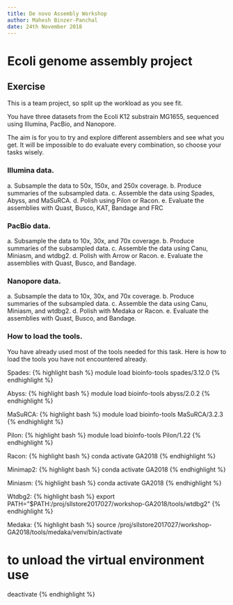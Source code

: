 ```yaml
---
title: De novo Assembly Workshop
author: Mahesh Binzer-Panchal
date: 24th November 2018
---
```

# Ecoli genome assembly project

## Exercise

This is a team project, so split up the workload as you see fit.

You have three datasets from the Ecoli K12 substrain MG1655, sequenced using Illumina, PacBio, and Nanopore.

The aim is for you to try and explore different assemblers and see what you get. It will be impossible to
do evaluate every combination, so choose your tasks wisely.

### Illumina data.

a. Subsample the data to 50x, 150x, and 250x coverage.
b. Produce summaries of the subsampled data.
c. Assemble the data using Spades, Abyss, and MaSuRCA.
d. Polish using Pilon or Racon.
e. Evaluate the assemblies with Quast, Busco, KAT, Bandage and FRC

### PacBio data.

a. Subsample the data to 10x, 30x, and 70x coverage.
b. Produce summaries of the subsampled data.
c. Assemble the data using Canu, Miniasm, and wtdbg2.
d. Polish with Arrow or Racon.
e. Evaluate the assemblies with Quast, Busco, and Bandage.

### Nanopore data.

a. Subsample the data to 10x, 30x, and 70x coverage.
b. Produce summaries of the subsampled data.
c. Assemble the data using Canu, Miniasm, and wtdbg2.
d. Polish with Medaka or Racon.
e. Evaluate the assemblies with Quast, Busco, and Bandage.

### How to load the tools.

You have already used most of the tools needed for this task. Here is how to
load the tools you have not encountered already.

Spades:
{% highlight bash %}
module load bioinfo-tools spades/3.12.0
{% endhighlight %}

Abyss:
{% highlight bash %}
module load bioinfo-tools abyss/2.0.2
{% endhighlight %}

MaSuRCA:
{% highlight bash %}
module load bioinfo-tools MaSuRCA/3.2.3
{% endhighlight %}

Pilon:
{% highlight bash %}
module load bioinfo-tools Pilon/1.22
{% endhighlight %}

Racon:
{% highlight bash %}
conda activate GA2018
{% endhighlight %}

Minimap2:
{% highlight bash %}
conda activate GA2018
{% endhighlight %}

Miniasm:
{% highlight bash %}
conda activate GA2018
{% endhighlight %}

Wtdbg2:
{% highlight bash %}
export PATH="$PATH:/proj/sllstore2017027/workshop-GA2018/tools/wtdbg2"
{% endhighlight %}

Medaka:
{% highlight bash %}
source /proj/sllstore2017027/workshop-GA2018/tools/medaka/venv/bin/activate
# to unload the virtual environment use
deactivate
{% endhighlight %}
